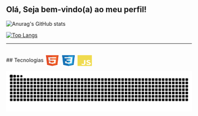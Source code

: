 
## Olá, Seja bem-vindo(a) ao meu perfil!

![Anurag's GitHub stats](https://github-readme-stats.vercel.app/api?username=imath5&show_icons=true&theme=transparent)

[![Top Langs](https://github-readme-stats.vercel.app/api/top-langs/?username=imath5&hide_progress=true&theme=transparent)](https://github.com/anuraghazra/github-readme-stats)

<hr>
<br>
<div style="display: inline_block">
## Tecnologias
  <img align="center" alt="HTML" height="30" width="40" src="https://raw.githubusercontent.com/devicons/devicon/master/icons/html5/html5-original.svg">
  <img align="center" alt="CSS" height="30" width="40" src="https://raw.githubusercontent.com/devicons/devicon/master/icons/css3/css3-original.svg">
  <img align="center" alt="Js" height="30" width="40" src="https://raw.githubusercontent.com/devicons/devicon/master/icons/javascript/javascript-plain.svg">
</div>

![Snake animation](https://github.com/imath5/imath5/blob/output/github-contribution-grid-snake.svg)
